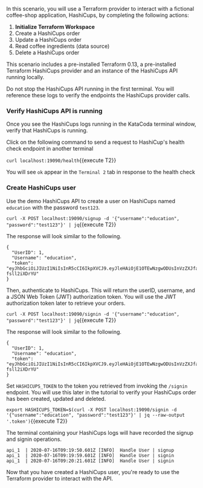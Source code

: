 In this scenario, you will use a Terraform provider to interact with a fictional coffee-shop application, HashiCups, by completing the following actions:

1. <b>Initialize Terraform Workspace</b>
1. Create a HashiCups order
1. Update a HashiCups order
1. Read coffee ingredients (data source)
1. Delete a HashiCups order

This scenario includes a pre-installed Terraform 0.13, a pre-installed Terraform HashiCups provider and an instance of the HashiCups API running locally.

Do not stop the HashiCups API running in the first terminal. You will reference these logs to verify the endpoints the HashiCups provider calls.

### Verify HashiCups API is running

Once you see the HashiCups logs running in the KataCoda terminal window, verify that HashiCups is running.

Click on the following command to send a request to HashiCup's health check endpoint in another terminal

`curl localhost:19090/health`{{execute T2}} 

You will see `ok` appear in the `Terminal 2` tab in response to the health check

### Create HashiCups user

Use the demo HashiCups API to create a user on HashiCups named `education` with the password `test123`.

`curl -X POST localhost:19090/signup -d '{"username":"education", "password":"test123"}' | jq`{{execute T2}}

The response will look similar to the following.

```
{
  "UserID": 1,
  "Username": "education",
  "token": "eyJhbGciOiJIUzI1NiIsInR5cCI6IkpXVCJ9.eyJleHAiOjE1OTEwNzgwODUsInVzZXJfaWQiOjIsInVzZXJuYW1lIjoiZWR1Y2F0aW9uIn0.CguceCNILKdjOQ7Gx0u4UAMlOTaH3Dw-fsll2iXDrYU"
}
```

Then, authenticate to HashiCups. This will return the userID, username, and a JSON Web Token (JWT) authorization token. You will use the JWT authorization token later to retrieve your orders.

`curl -X POST localhost:19090/signin -d '{"username":"education", "password":"test123"}' | jq`{{execute T2}}

The response will look similar to the following.

```
{
  "UserID": 1,
  "Username": "education",
  "token": "eyJhbGciOiJIUzI1NiIsInR5cCI6IkpXVCJ9.eyJleHAiOjE1OTEwNzgwODUsInVzZXJfaWQiOjIsInVzZXJuYW1lIjoiZWR1Y2F0aW9uIn0.CguceCNILKdjOQ7Gx0u4UAMlOTaH3Dw-fsll2iXDrYU"
}
```

Set `HASHICUPS_TOKEN` to the token you retrieved from invoking the `/signin` endpoint. You will use this later in the tutorial to verify your HashiCups order has been created, updated and deleted.

`export HASHICUPS_TOKEN=$(curl -X POST localhost:19090/signin -d '{"username":"education", "password":"test123"}' | jq --raw-output '.token')`{{execute T2}}

The terminal containing your HashiCups logs will have recorded the signup and signin operations.

```
api_1  | 2020-07-16T09:19:50.601Z [INFO]  Handle User | signup
api_1  | 2020-07-16T09:19:59.601Z [INFO]  Handle User | signin
api_1  | 2020-07-16T09:20:21.601Z [INFO]  Handle User | signin
```

Now that you have created a HashiCups user, you're ready to use the Terraform provider to interact with the API.